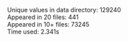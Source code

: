 Unique values in data directory: 129240<br />Appeared in 20 files: 441<br />Appeared in 10+ files: 73245<br />Time used: 2.341s